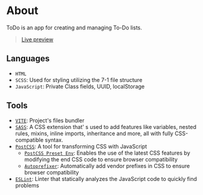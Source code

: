 # About

ToDo is an app for creating and managing To-Do lists.

> [Live preview](https://petrosath.github.io/todo-list/)

## Languages

- `HTML`
- `SCSS`: Used for styling utilizing the 7-1 file structure
- `JavaScript`: Private Class fields, UUID, localStorage

## Tools

- [`VITE`](https://vitejs.dev/): Project's files bundler
- [`SASS`](https://sass-lang.com/): A CSS extension that' s used to add features
  like variables, nested rules, mixins, inline imports, inheritance and more,
  all with fully CSS-compatible syntax.
- [`PostCSS`](https://postcss.org/): A tool for transforming CSS with JavaScript
  - [`PostCSS Preset Env`](https://github.com/csstools/postcss-plugins/tree/main/plugin-packs/postcss-preset-env):
    Enables the use of the latest CSS features by modifying the end CSS code to
    ensure browser compatibility
  - [`Autoprefixer`](https://github.com/postcss/autoprefixer): Automatically add
    vendor prefixes in CSS to ensure browser compatibility
- [`ESLint`](https://eslint.org): Linter that statically analyzes the JavaScript
  code to quickly find problems
